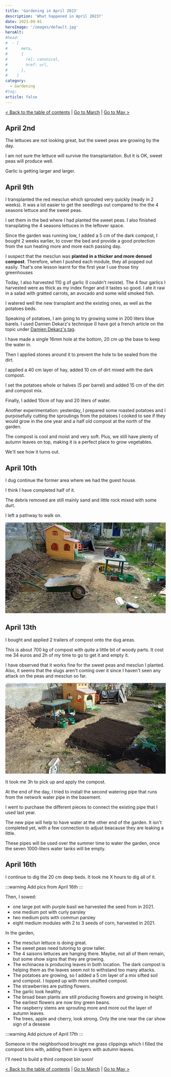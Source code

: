 ```yaml
---
title: 'Gardening in April 2023'
description: 'What happened in April 2023?'
date: 2023-09-01
heroImage: '/images/default.jpg'
heroAlt:
#head:
#  - [
#      meta,
#      {
#        rel: canonical,
#        href: url,
#      },
#    ]
category:
  - Gardening
#tag:
article: false
---
```


[< Back to the table of contents](./README.md) | [Go to March](2023-03.md) | [Go to May >](2023-05.md)

## April 2nd

The lettuces are not looking great, but the sweet peas are growing by the day.

I am not sure the lettuce will survive the transplantation.
But it is OK, sweet peas will produce well.

Garlic is getting larger and larger.

## April 9th

I transplanted the red mesclun which sprouted very quickly (ready in 2 weeks). It was a lot easier to get the seedlings out compared to the the 4 seasons lettuce and the sweet peas.

I set them in the bed where I had planted the sweet peas. I also finished transplating the 4 seasons lettuces in the leftover space.

Since the garden was running low, I added a 5 cm of the dark compost, I bought 2 weeks earlier, to cover the bed and provide a good protection from the sun heating more and more each passing day.

I suspect that the mesclun was **planted in a thicker and more densed compost**. Therefore, when I pushed each module, they all popped out easily. That's one lesson learnt for the first year I use those tiny greenhouses

Today, I also harvested 110 g of garlic (I couldn't resiste). The 4 four garlics I harvested were as thick as my index finger and it tastes so good. I ate it raw in a salad with gratted carrots, an avocado and some wild smoked fish.

I watered well the new transplant and the existing ones, as well as the potatoes beds.

Speaking of potatoes, I am going to try growing some in 200 liters blue barels. I used Damien Dekarz's technique (I have got a french article on the topic under [Damien Dekarz's tag](../../../fr/tag/damien-dekarz/).

I have made a single 16mm hole at the bottom, 20 cm up the base to keep the water in.

Then I applied stones around it to prevent the hole to be sealed from the dirt.

I applied a 40 cm layer of hay, added 10 cm of dirt mixed with the dark compost.

I set the potatoes whole or halves (5 per barrel) and added 15 cm of the dirt and compost mix.

Finally, I added 10cm of hay and 20 liters of water.

Another experimentation: yesterday, I prepared some roasted potatoes and I purposefully cutting the sproutings from the potatoes I cooked to see if they would grow in the one year and a half old compost at the north of the garden.

The compost is cool and moist and very soft. Plus, we still have plenty of autumn leaves on top, making it is a perfect place to grow vegetables.

We'll see how it turns out.

## April 10th

I dug continue the former area where we had the guest house.

I think I have completed half of it.

The debris removed are still mainly sand and little rock mixed with some durt.

I left a pathway to walk on.

![Digging progress](./images/april-10th-digging-progress.jpg)

## April 13th

I bought and applied 2 trailers of compost onto the dug areas.

This is about 700 kg of compost with quite a little bit of woody parts. It cost me 34 euros and 2h of my time to go to get it and empty it.

I have observed that it works fine for the sweet peas and mesclun I planted. Also, it seems that the slugs aren't coming over it since I haven't seen any attack on the peas and mesclun so far.

![Filling the dug areas with local compost](./images/april-13th-compost-filling-progress.jpg)

It took me 3h to pick up and apply the compost.

At the end of the day, I tried to install the second watering pipe that runs from the network water pipe in the basement.

I went to purchase the different pieces to connect the existing pipe that I used last year.

The new pipe will help to have water at the other end of the garden. It isn't completed yet, with a few connection to adjust beacause they are leaking a little.

These pipes will be used over the summer time to water the garden, once the seven 1000-liters water tanks will be empty.

## April 16th

I continue to dig the 20 cm deep beds. It took me X hours to dig all of it.

:::warning Add pics from April 16th
:::

Then, I sowed:

- one large pot with purple basil we harvested the seed from in 2021.
- one medium pot with curly parsley
- two medium pots with commun parsley
- eight medium modules with 2 to 3 seeds of corn, harvested in 2021.

In the garden,

- The mesclun lettuce is doing great.
- The sweet peas need tutoring to grow taller.
- The 4 saisons lettuces are hanging there. Maybe, not all of them remain, but some show signs that they are growing.
- The echinacea is producing leaves in both location. The dark compost is helping them as the leaves seem not to withstand too many attacks.
- The potatoes are growing, so I added a 5 cm layer of a mix sifted soil and compost. I topped up with more unsifted compost.
- The strawberries are putting flowers.
- The garlic look healthy.
- The broad bean plants are still producing flowers and growing in height. The earliest flowers are now tiny green beans.
- The raspberry stems are sprouting more and more out the layer of autumn leaves.
- The trees, apple and cherry, look strong. Only the one near the car show sign of a desease

:::warning Add picture of April 17th
:::

Someone in the neighborhood brought me grass clippings which I filled the compost bins with, adding them in layers with autumn leaves.

I'll need to build a third compost bin soon!

[< Back to the table of contents](./README.md) | [Go to March](2023-03.md) | [Go to May >](2023-05.md)
